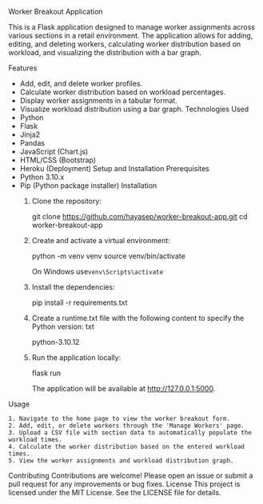 Worker Breakout Application

This is a Flask application designed to manage worker assignments across various sections in a retail environment. The application allows for adding, editing, and deleting workers, calculating worker distribution based on workload, and visualizing the distribution with a bar graph.

Features
* Add, edit, and delete worker profiles.
* Calculate worker distribution based on workload percentages.
* Display worker assignments in a tabular format.
* Visualize workload distribution using a bar graph.
Technologies Used
* Python
* Flask
* Jinja2
* Pandas
* JavaScript (Chart.js)
* HTML/CSS (Bootstrap)
* Heroku (Deployment)
Setup and Installation
Prerequisites
* Python 3.10.x
* Pip (Python package installer)
Installation
    1. Clone the repository:


        git clone https://github.com/hayasep/worker-breakout-app.git
        cd worker-breakout-app


    2. Create and activate a virtual environment:


        python -m venv venv
        source venv/bin/activate   

       On Windows use`venv\Scripts\activate`


    4. Install the dependencies:


        pip install -r requirements.txt


    5. Create a runtime.txt file with the following content to specify the Python version:
        txt

        python-3.10.12


    6. Run the application locally:

        
        flask run

        The application will be available at http://127.0.0.1:5000.

Usage
  
    1. Navigate to the home page to view the worker breakout form.
    2. Add, edit, or delete workers through the 'Manage Workers' page.
    3. Upload a CSV file with section data to automatically populate the workload times.
    4. Calculate the worker distribution based on the entered workload times.
    5. View the worker assignments and workload distribution graph.


Contributing
Contributions are welcome! Please open an issue or submit a pull request for any improvements or bug fixes.
License
This project is licensed under the MIT License. See the LICENSE file for details.
